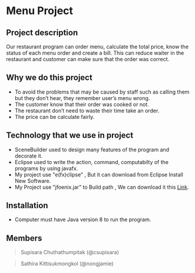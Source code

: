 # Menu Project

## Project description
Our restaurant program can order menu, calculate the total price, know the status of each menu order and create a bill. 
This can reduce waiter in the restaurant and customer can make sure that the order was correct.

## Why we do this project
- To avoid the problems that may be caused by staff such as calling them but they don’t hear, they remember user’s menu wrong.
- The customer know that their order was cooked or not.
- The restaurant don’t need to waste their time take an order.
- The price can be calculate fairly.

## Technology that we use in project
- SceneBuilder used to design many features of the program and decorate it.
- Eclipse used to write the action, command, computabilty of the programs by using javafx.
- My project use "e(fx)clipse" , But it can download from Eclipse Install New Software.
- My Project use "jfoenix.jar" to Build path , We can download it this [Link](https://github.com/jfoenixadmin/JFoenix).

## Installation
- Computer must have Java version 8 to run the program.

## Members
> Supisara Chuthathumpitak (@csupisara)

> Sathira Kittisukmongkol (@nongjamie)
